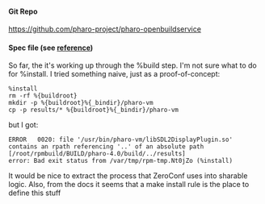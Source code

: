 #### Git Repo
https://github.com/pharo-project/pharo-openbuildservice

#### Spec file (see [reference](http://fedoraproject.org/wiki/How_to_create_an_RPM_package#Building_the_binary_package))

So far, the it's working up through the %build step. I'm not sure what to do for %install. I tried something naive, just as a proof-of-concept:
```
%install
rm -rf %{buildroot}
mkdir -p %{buildroot}%{_bindir}/pharo-vm
cp -p results/* %{buildroot}%{_bindir}/pharo-vm
```
but I got:
```
ERROR   0020: file '/usr/bin/pharo-vm/libSDL2DisplayPlugin.so' contains an rpath referencing '..' of an absolute path [/root/rpmbuild/BUILD/pharo-4.0/build/../results]
error: Bad exit status from /var/tmp/rpm-tmp.Nt0jZo (%install)
```
It would be nice to extract the process that ZeroConf uses into sharable logic. Also, from the docs it seems that a make install rule is the place to define this stuff
